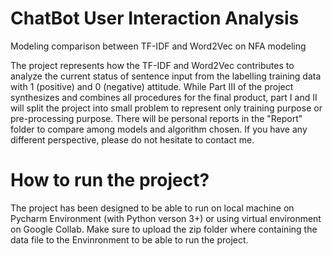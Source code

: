 # ChatBot User Interaction Analysis
Modeling comparison between TF-IDF and Word2Vec on NFA modeling

The project represents how the TF-IDF and Word2Vec contributes to analyze the current status of sentence input from the labelling training data with 1 (positive) and 0 (negative) attitude. While Part III of the project synthesizes and combines all procedures for the final product, part I and II will split the project into small problem to represent only training purpose or pre-processing purpose. There will be personal reports in the "Report" folder to compare among models and algorithm chosen. If you have any different perspective, please do not hesitate to contact me.

# How to run the project?
The project has been designed to be able to run on local machine on Pycharm Environment (with Python verson 3+) or using virtual environment on Google Collab.
Make sure to upload the zip folder where containing the data file to the Envinronment to be able to run the project.
